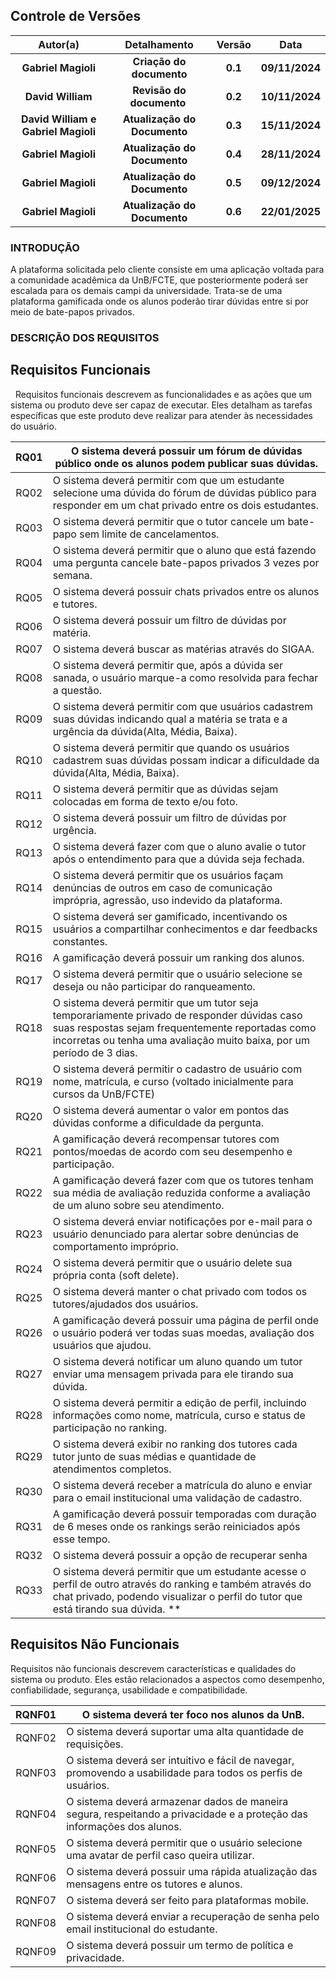 ## **Controle de Versões**

|            **Autor(a)**             |       **Detalhamento**       | **Versão** |    **Data**    |
| :---------------------------------: | :--------------------------: | :--------: | :------------: |
|         **Gabriel Magioli**         |   **Criação do documento**   |  **0.1**   | **09/11/2024** |
|          **David William**          |  **Revisão do documento**    |  **0.2**   | **10/11/2024** |
| **David William e Gabriel Magioli** | **Atualização do Documento** |  **0.3**   | **15/11/2024** |
| **Gabriel Magioli**                 | **Atualização do Documento** |  **0.4**   | **28/11/2024** |
| **Gabriel Magioli**                 | **Atualização do Documento** |  **0.5**   | **09/12/2024** |
| **Gabriel Magioli**                 | **Atualização do Documento** |  **0.6**   | **22/01/2025** |

### **INTRODUÇÃO**

A plataforma solicitada pelo cliente consiste em uma aplicação voltada para a comunidade acadêmica da UnB/FCTE, que posteriormente poderá ser escalada para os demais campi da universidade. Trata-se de uma plataforma gamificada onde os alunos poderão tirar dúvidas entre si por meio de bate-papos privados.

### **DESCRIÇÃO DOS REQUISITOS**
## **Requisitos Funcionais**

  Requisitos funcionais descrevem as funcionalidades e as ações que um sistema ou produto deve ser capaz de executar. Eles detalham as tarefas específicas que este produto deve realizar para atender às necessidades do usuário.


| RQ01 | O sistema deverá possuir um fórum de dúvidas público onde os alunos podem publicar suas dúvidas.                                                                                                 |
| :--: | ------------------------------------------------------------------------------------------------------------------------------------------------------------------------------------------------ |
| RQ02 | O sistema deverá permitir com que um estudante selecione uma dúvida do fórum de dúvidas público para responder em um chat privado entre os dois estudantes.                                      |
| RQ03 | O sistema deverá permitir que o tutor cancele um bate-papo sem limite de cancelamentos.                                                                                                          |
| RQ04 | O sistema deverá permitir que o aluno que está fazendo uma pergunta cancele bate-papos privados 3 vezes por semana.                                                                              |
| RQ05 | O sistema deverá possuir chats privados entre os alunos e tutores.                                                                                                                               |
| RQ06 | O sistema deverá possuir um filtro de dúvidas por matéria.                                                                                                                                       |
| RQ07 | O sistema deverá buscar as matérias através do SIGAA.                                                                                                                                            |
| RQ08 | O sistema deverá permitir que, após a dúvida ser sanada, o usuário marque-a como resolvida para fechar a questão.                                                                                |
| RQ09 | O sistema deverá permitir com que usuários cadastrem suas dúvidas indicando qual a matéria se trata e a urgência da dúvida(Alta, Média, Baixa).                                                  |
| RQ10 | O sistema deverá permitir que quando os usuários cadastrem suas dúvidas possam indicar a dificuldade da dúvida(Alta, Média, Baixa).                                                              |
| RQ11 | O sistema deverá permitir que as dúvidas sejam colocadas em forma de texto e/ou foto.                                                                                                            |
| RQ12 | O sistema deverá possuir um filtro de dúvidas por urgência.                                                                                                                                      |
| RQ13 | O sistema deverá fazer com que o aluno avalie o tutor após o entendimento para que a dúvida seja fechada.                                                                                        |
| RQ14 | O sistema deverá permitir que os usuários façam denúncias de outros em caso de comunicação imprópria, agressão, uso indevido da plataforma.                                                      |
| RQ15 | O sistema deverá ser gamificado, incentivando os usuários a compartilhar conhecimentos e dar feedbacks constantes.                                                                               |
| RQ16 | A gamificação deverá possuir um ranking dos alunos.                                                                                                                                              |
| RQ17 | O sistema deverá permitir que o usuário selecione se deseja ou não participar do ranqueamento.                                                                                                   |
| RQ18 | O sistema deverá permitir que um tutor seja temporariamente privado de responder dúvidas caso suas respostas sejam frequentemente reportadas como incorretas ou tenha uma avaliação muito baixa, por um período de 3 dias. |
| RQ19 | O sistema deverá permitir o cadastro de usuário com nome, matrícula, e curso (voltado inicialmente para cursos da UnB/FCTE)                                                                      |
| RQ20 | O sistema deverá aumentar o valor em pontos das dúvidas conforme a dificuldade da pergunta.                                                                                                      |
| RQ21 | A gamificação deverá recompensar tutores com pontos/moedas de acordo com seu desempenho e participação.                                                                                          |
| RQ22 | A gamificação deverá fazer com que os tutores tenham sua média de avaliação reduzida conforme a avaliação de um aluno sobre seu atendimento.                                                                       |
| RQ23 | O sistema deverá enviar notificações por e-mail para o usuário denunciado para alertar sobre denúncias de comportamento impróprio.                                                               |
| RQ24 | O sistema deverá permitir que o usuário delete sua própria conta (soft delete).                                                                                                                  |
| RQ25 | O sistema deverá manter o chat privado com todos os tutores/ajudados dos usuários.                                                                                                               |
| RQ26 | A gamificação deverá possuir uma página de perfil onde o usuário poderá ver todas suas moedas, avaliação dos usuários que ajudou.                                             |
| RQ27 | O sistema deverá notificar um aluno quando um tutor enviar uma mensagem privada para ele tirando sua dúvida.                                                                                     |
| RQ28 | O sistema deverá permitir a edição de perfil, incluindo informações como nome, matrícula, curso e status de participação no ranking.                                                             |
| RQ29 | O sistema deverá exibir no ranking dos tutores cada tutor junto de suas médias e quantidade de atendimentos completos.                                                             |
| RQ30 | O sistema deverá receber a matrícula do aluno e enviar para o email institucional uma validação de cadastro.                                                             |
| RQ31 | A gamificação deverá possuir temporadas com duração de 6 meses onde os rankings serão reiniciados após esse tempo.                                                            |
| RQ32 | O sistema deverá possuir a opção de recuperar senha                                                            |
| RQ33 | O sistema deverá permitir que um estudante acesse o perfil de outro através do ranking e também através do chat privado, podendo visualizar o perfil do tutor que está tirando sua dúvida.                                                                  **  |



## **Requisitos Não Funcionais**

Requisitos não funcionais descrevem características e qualidades do sistema ou produto. Eles estão relacionados a aspectos como desempenho, confiabilidade, segurança, usabilidade e compatibilidade.

| RQNF01 | O sistema deverá ter foco nos alunos da UnB.                                                                           |
| :----: | ---------------------------------------------------------------------------------------------------------------------- |
| RQNF02 | O sistema deverá suportar uma alta quantidade de requisições.                                                          |
| RQNF03 | O sistema deverá ser intuitivo e fácil de navegar, promovendo a usabilidade para todos os perfis de usuários.          |
| RQNF04 | O sistema deverá armazenar dados de maneira segura, respeitando a privacidade e a proteção das informações dos alunos. |
| RQNF05 | O sistema deverá permitir que o usuário selecione uma avatar de perfil caso queira utilizar.                             |
| RQNF06 | O sistema deverá possuir uma rápida atualização das mensagens entre os tutores e alunos.                               |
| RQNF07 | O sistema deverá ser feito para plataformas mobile.                                                                    |
| RQNF08 | O sistema deverá enviar a recuperação de senha pelo email institucional do estudante.                                                                   |
| RQNF09 | O sistema deverá possuir um termo de política e privacidade.                                                                  |
